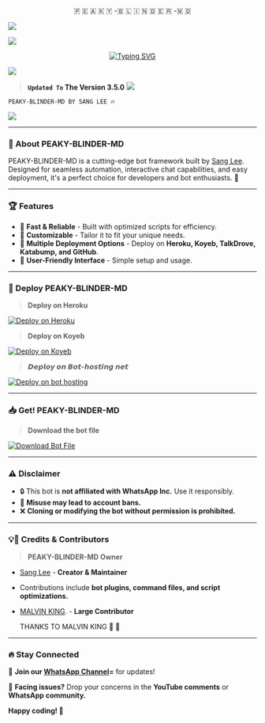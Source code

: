   <p align="center"> 🇵 🇪 🇦 🇰 🇾 -🇧 🇱 🇮 🇳 🇩 🇪 🇷 -🇲 🇩  </p>



<a><img src='https://files.catbox.moe/dat1by.jpg'/></a>

<a><img src='https://i.imgur.com/LyHic3i.gif'/>

<p align="center">
  <p align="center">
  <a href="https://git.io/typing-svg"><img src="https://readme-typing-svg.demolab.com?font=Bungee+Shade&size=25&pause=1000&background=FF000000&width=435&lines=THIS+IS+PEAKY-BLINDER-MD+V1%20❤️+; PEAKY-BLINDER-MD-+V1%20☠️;CREATED+BY+SANG LEE%20🤓" alt="Typing SVG" /></a>
  </p>
  
<a><img src='https://i.imgur.com/LyHic3i.gif'/>

> **`Updated To` The Version 3.5.0**
<a><img src='https://i.imgur.com/LyHic3i.gif'/>

```
PEAKY-BLINDER-MD BY SANG LEE 🔥
```

 <a><img src='https://i.imgur.com/LyHic3i.gif'/>



---

### 🌟 About PEAKY-BLINDER-MD 

PEAKY-BLINDER-MD is a cutting-edge bot framework built by [Sang Lee](https://github.com/Thomas-shelby001). Designed for seamless automation, interactive chat capabilities, and easy deployment, it's a perfect choice for developers and bot enthusiasts. 🚀

---

### 🏆 Features
- 🚀 **Fast & Reliable** - Built with optimized scripts for efficiency.
- 🎨 **Customizable** - Tailor it to fit your unique needs.
- 🔄 **Multiple Deployment Options** - Deploy on **Heroku, Koyeb, TalkDrove, Katabump, and GitHub**.
- 📌 **User-Friendly Interface** - Simple setup and usage.

---

### 🚀 Deploy PEAKY-BLINDER-MD 

> **Deploy on Heroku**
<p align="left">  
<a href='https://dashboard.heroku.com/new?template=https://github.com/Thomas-shelby001/PEAKY-BLINDER-MD/tree/main' target="_blank"><img alt='Deploy on Heroku' src='https://img.shields.io/badge/Deploy%20on-Heroku-FF004D?style=for-the-badge&logo=heroku&logoColor=white'/></a>  
</p>

> **Deploy on Koyeb**
<p align="left">  
<a href='https://app.koyeb.com/services/deploy?type=git&repository=Thomas-shelby001/PEAKY-BLINDER-MD&ports=3000' target="_blank"><img alt='Deploy on Koyeb' src='https://img.shields.io/badge/Deploy%20on-Koyeb-FF009D?style=for-the-badge&logo=koyeb&logoColor=white'/></a>  
</p>

> **𝘿𝙚𝙥𝙡𝙤𝙮 𝙤𝙣 𝘽𝙤𝙩-𝙝𝙤𝙨𝙩𝙞𝙣𝙜 𝙣𝙚𝙩**
<p align="left">  
<a href='https://bot hosting net?type=git&repository=Thomas-shelby001/PEAKY-BLINDER-MD&ports=3000' target="_blank"><img alt='Deploy on bot hosting' src='https://img.shields.io/badge/Deploy%20on-bot hosting-FF009D?style=for-the-badge&logo=bot hosting&logoColor=white'/></a>  
</p>

---

### 📥 Get! PEAKY-BLINDER-MD 

> **Download the bot file**
<p align="left">  
<a href='https://github.com/XdKing2/MALVIN-XD/archive/refs/heads/main.zip' target="_blank"><img alt='Download Bot File' src='https://img.shields.io/badge/Download%20Bot-file-FF009D?style=for-the-badge&logo=github&logoColor=white'/></a>  
</p>

---

### ⚠️ Disclaimer

- 🔒 This bot is **not affiliated with WhatsApp Inc.** Use it responsibly.
- 🚨 **Misuse may lead to account bans.**
- ❌ **Cloning or modifying the bot without permission is prohibited.**

---

### 💡👑 Credits & Contributors

> **PEAKY-BLINDER-MD Owner**
- [Sang Lee](https://github.com/Thomas-shelby001) - **Creator & Maintainer**
- Contributions include **bot plugins, command files, and script optimizations.**

- [MALVIN KING](https://github.com/Xdking2). - **Large Contributor**


     THANKS TO MALVIN KING 👑 👑 
---

### 🔥 Stay Connected

📢 **Join our [WhatsApp Channel](https://whatsapp.com/channel/0029VbAuEfj29754YgFtRf33)=** for updates!

📌 **Facing issues?** Drop your concerns in the **YouTube comments** or **WhatsApp community.**

**Happy coding! 🚀**

